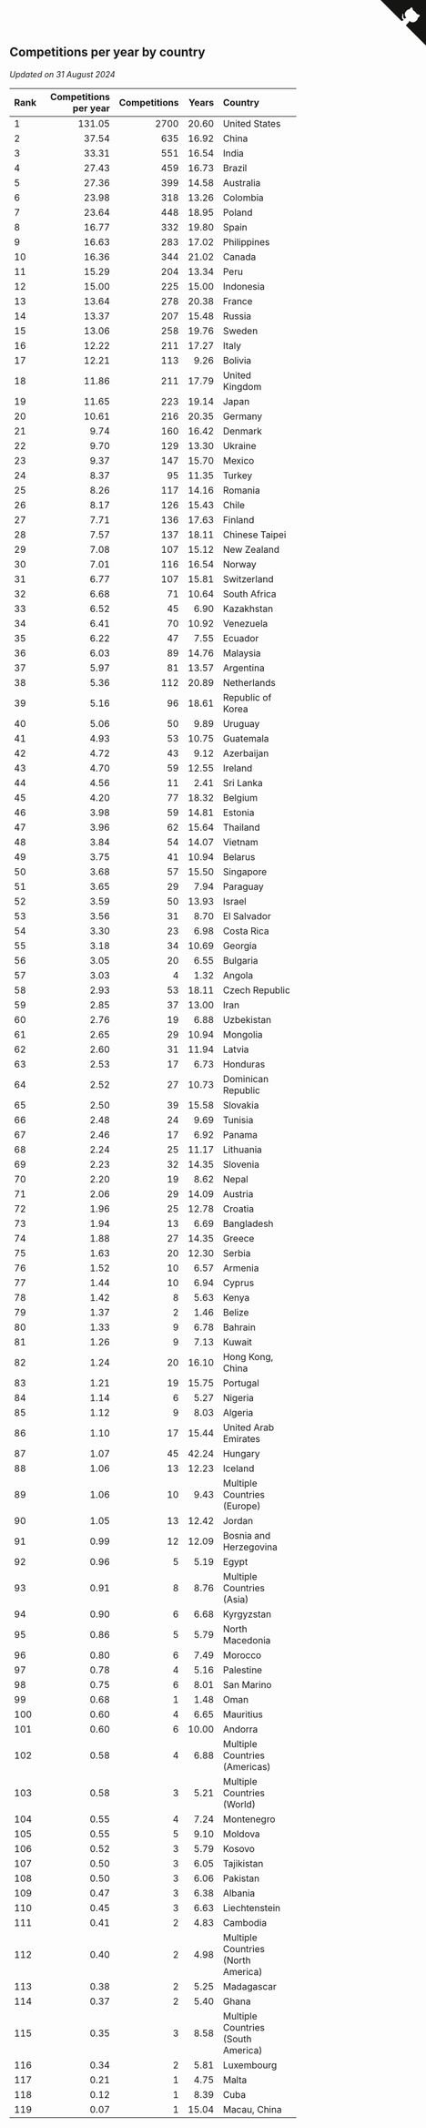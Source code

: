 ## Competitions per year by country

*Updated on 31 August 2024*

| Rank | Competitions per year | Competitions | Years | Country |
| :--- | ---: | ---: | ---: | :--- |
| 1 | 131.05 | 2700 | 20.60 | United States |
| 2 | 37.54 | 635 | 16.92 | China |
| 3 | 33.31 | 551 | 16.54 | India |
| 4 | 27.43 | 459 | 16.73 | Brazil |
| 5 | 27.36 | 399 | 14.58 | Australia |
| 6 | 23.98 | 318 | 13.26 | Colombia |
| 7 | 23.64 | 448 | 18.95 | Poland |
| 8 | 16.77 | 332 | 19.80 | Spain |
| 9 | 16.63 | 283 | 17.02 | Philippines |
| 10 | 16.36 | 344 | 21.02 | Canada |
| 11 | 15.29 | 204 | 13.34 | Peru |
| 12 | 15.00 | 225 | 15.00 | Indonesia |
| 13 | 13.64 | 278 | 20.38 | France |
| 14 | 13.37 | 207 | 15.48 | Russia |
| 15 | 13.06 | 258 | 19.76 | Sweden |
| 16 | 12.22 | 211 | 17.27 | Italy |
| 17 | 12.21 | 113 | 9.26 | Bolivia |
| 18 | 11.86 | 211 | 17.79 | United Kingdom |
| 19 | 11.65 | 223 | 19.14 | Japan |
| 20 | 10.61 | 216 | 20.35 | Germany |
| 21 | 9.74 | 160 | 16.42 | Denmark |
| 22 | 9.70 | 129 | 13.30 | Ukraine |
| 23 | 9.37 | 147 | 15.70 | Mexico |
| 24 | 8.37 | 95 | 11.35 | Turkey |
| 25 | 8.26 | 117 | 14.16 | Romania |
| 26 | 8.17 | 126 | 15.43 | Chile |
| 27 | 7.71 | 136 | 17.63 | Finland |
| 28 | 7.57 | 137 | 18.11 | Chinese Taipei |
| 29 | 7.08 | 107 | 15.12 | New Zealand |
| 30 | 7.01 | 116 | 16.54 | Norway |
| 31 | 6.77 | 107 | 15.81 | Switzerland |
| 32 | 6.68 | 71 | 10.64 | South Africa |
| 33 | 6.52 | 45 | 6.90 | Kazakhstan |
| 34 | 6.41 | 70 | 10.92 | Venezuela |
| 35 | 6.22 | 47 | 7.55 | Ecuador |
| 36 | 6.03 | 89 | 14.76 | Malaysia |
| 37 | 5.97 | 81 | 13.57 | Argentina |
| 38 | 5.36 | 112 | 20.89 | Netherlands |
| 39 | 5.16 | 96 | 18.61 | Republic of Korea |
| 40 | 5.06 | 50 | 9.89 | Uruguay |
| 41 | 4.93 | 53 | 10.75 | Guatemala |
| 42 | 4.72 | 43 | 9.12 | Azerbaijan |
| 43 | 4.70 | 59 | 12.55 | Ireland |
| 44 | 4.56 | 11 | 2.41 | Sri Lanka |
| 45 | 4.20 | 77 | 18.32 | Belgium |
| 46 | 3.98 | 59 | 14.81 | Estonia |
| 47 | 3.96 | 62 | 15.64 | Thailand |
| 48 | 3.84 | 54 | 14.07 | Vietnam |
| 49 | 3.75 | 41 | 10.94 | Belarus |
| 50 | 3.68 | 57 | 15.50 | Singapore |
| 51 | 3.65 | 29 | 7.94 | Paraguay |
| 52 | 3.59 | 50 | 13.93 | Israel |
| 53 | 3.56 | 31 | 8.70 | El Salvador |
| 54 | 3.30 | 23 | 6.98 | Costa Rica |
| 55 | 3.18 | 34 | 10.69 | Georgia |
| 56 | 3.05 | 20 | 6.55 | Bulgaria |
| 57 | 3.03 | 4 | 1.32 | Angola |
| 58 | 2.93 | 53 | 18.11 | Czech Republic |
| 59 | 2.85 | 37 | 13.00 | Iran |
| 60 | 2.76 | 19 | 6.88 | Uzbekistan |
| 61 | 2.65 | 29 | 10.94 | Mongolia |
| 62 | 2.60 | 31 | 11.94 | Latvia |
| 63 | 2.53 | 17 | 6.73 | Honduras |
| 64 | 2.52 | 27 | 10.73 | Dominican Republic |
| 65 | 2.50 | 39 | 15.58 | Slovakia |
| 66 | 2.48 | 24 | 9.69 | Tunisia |
| 67 | 2.46 | 17 | 6.92 | Panama |
| 68 | 2.24 | 25 | 11.17 | Lithuania |
| 69 | 2.23 | 32 | 14.35 | Slovenia |
| 70 | 2.20 | 19 | 8.62 | Nepal |
| 71 | 2.06 | 29 | 14.09 | Austria |
| 72 | 1.96 | 25 | 12.78 | Croatia |
| 73 | 1.94 | 13 | 6.69 | Bangladesh |
| 74 | 1.88 | 27 | 14.35 | Greece |
| 75 | 1.63 | 20 | 12.30 | Serbia |
| 76 | 1.52 | 10 | 6.57 | Armenia |
| 77 | 1.44 | 10 | 6.94 | Cyprus |
| 78 | 1.42 | 8 | 5.63 | Kenya |
| 79 | 1.37 | 2 | 1.46 | Belize |
| 80 | 1.33 | 9 | 6.78 | Bahrain |
| 81 | 1.26 | 9 | 7.13 | Kuwait |
| 82 | 1.24 | 20 | 16.10 | Hong Kong, China |
| 83 | 1.21 | 19 | 15.75 | Portugal |
| 84 | 1.14 | 6 | 5.27 | Nigeria |
| 85 | 1.12 | 9 | 8.03 | Algeria |
| 86 | 1.10 | 17 | 15.44 | United Arab Emirates |
| 87 | 1.07 | 45 | 42.24 | Hungary |
| 88 | 1.06 | 13 | 12.23 | Iceland |
| 89 | 1.06 | 10 | 9.43 | Multiple Countries (Europe) |
| 90 | 1.05 | 13 | 12.42 | Jordan |
| 91 | 0.99 | 12 | 12.09 | Bosnia and Herzegovina |
| 92 | 0.96 | 5 | 5.19 | Egypt |
| 93 | 0.91 | 8 | 8.76 | Multiple Countries (Asia) |
| 94 | 0.90 | 6 | 6.68 | Kyrgyzstan |
| 95 | 0.86 | 5 | 5.79 | North Macedonia |
| 96 | 0.80 | 6 | 7.49 | Morocco |
| 97 | 0.78 | 4 | 5.16 | Palestine |
| 98 | 0.75 | 6 | 8.01 | San Marino |
| 99 | 0.68 | 1 | 1.48 | Oman |
| 100 | 0.60 | 4 | 6.65 | Mauritius |
| 101 | 0.60 | 6 | 10.00 | Andorra |
| 102 | 0.58 | 4 | 6.88 | Multiple Countries (Americas) |
| 103 | 0.58 | 3 | 5.21 | Multiple Countries (World) |
| 104 | 0.55 | 4 | 7.24 | Montenegro |
| 105 | 0.55 | 5 | 9.10 | Moldova |
| 106 | 0.52 | 3 | 5.79 | Kosovo |
| 107 | 0.50 | 3 | 6.05 | Tajikistan |
| 108 | 0.50 | 3 | 6.06 | Pakistan |
| 109 | 0.47 | 3 | 6.38 | Albania |
| 110 | 0.45 | 3 | 6.63 | Liechtenstein |
| 111 | 0.41 | 2 | 4.83 | Cambodia |
| 112 | 0.40 | 2 | 4.98 | Multiple Countries (North America) |
| 113 | 0.38 | 2 | 5.25 | Madagascar |
| 114 | 0.37 | 2 | 5.40 | Ghana |
| 115 | 0.35 | 3 | 8.58 | Multiple Countries (South America) |
| 116 | 0.34 | 2 | 5.81 | Luxembourg |
| 117 | 0.21 | 1 | 4.75 | Malta |
| 118 | 0.12 | 1 | 8.39 | Cuba |
| 119 | 0.07 | 1 | 15.04 | Macau, China |


<a href="https://github.com/JustinTimeCuber/wca_statistics" class="github-corner" aria-label="View source on Github"><svg width="80" height="80" viewBox="0 0 250 250" style="fill:#151513; color:#fff; position: absolute; top: 0; border: 0; right: 0;" aria-hidden="true"><path d="M0,0 L115,115 L130,115 L142,142 L250,250 L250,0 Z"></path><path d="M128.3,109.0 C113.8,99.7 119.0,89.6 119.0,89.6 C122.0,82.7 120.5,78.6 120.5,78.6 C119.2,72.0 123.4,76.3 123.4,76.3 C127.3,80.9 125.5,87.3 125.5,87.3 C122.9,97.6 130.6,101.9 134.4,103.2" fill="currentColor" style="transform-origin: 130px 106px;" class="octo-arm"></path><path d="M115.0,115.0 C114.9,115.1 118.7,116.5 119.8,115.4 L133.7,101.6 C136.9,99.2 139.9,98.4 142.2,98.6 C133.8,88.0 127.5,74.4 143.8,58.0 C148.5,53.4 154.0,51.2 159.7,51.0 C160.3,49.4 163.2,43.6 171.4,40.1 C171.4,40.1 176.1,42.5 178.8,56.2 C183.1,58.6 187.2,61.8 190.9,65.4 C194.5,69.0 197.7,73.2 200.1,77.6 C213.8,80.2 216.3,84.9 216.3,84.9 C212.7,93.1 206.9,96.0 205.4,96.6 C205.1,102.4 203.0,107.8 198.3,112.5 C181.9,128.9 168.3,122.5 157.7,114.1 C157.9,116.9 156.7,120.9 152.7,124.9 L141.0,136.5 C139.8,137.7 141.6,141.9 141.8,141.8 Z" fill="currentColor" class="octo-body"></path></svg></a><style>.github-corner:hover .octo-arm{animation:octocat-wave 560ms ease-in-out}@keyframes octocat-wave{0%,100%{transform:rotate(0)}20%,60%{transform:rotate(-25deg)}40%,80%{transform:rotate(10deg)}}@media (max-width:500px){.github-corner:hover .octo-arm{animation:none}.github-corner .octo-arm{animation:octocat-wave 560ms ease-in-out}}</style>
